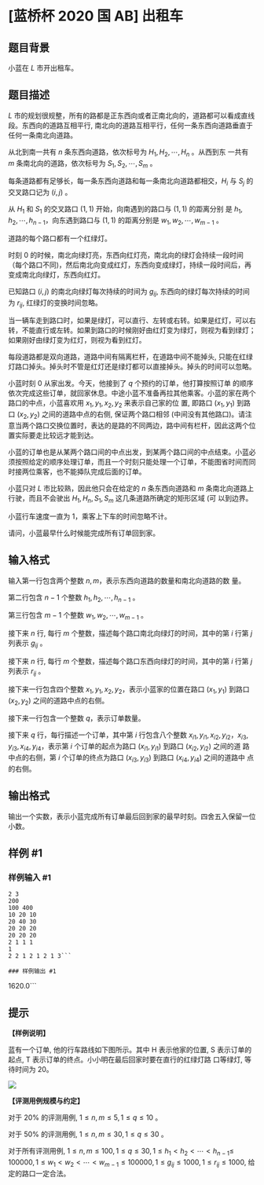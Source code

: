 # [蓝桥杯 2020 国 AB] 出租车

## 题目背景

小蓝在 $L$ 市开出租车。

## 题目描述

$L$ 市的规划很规整，所有的路都是正东西向或者正南北向的，道路都可以看成直线段。东西向的道路互相平行, 南北向的道路互相平行，任何一条东西向道路垂直于任何一条南北向道路。

从北到南一共有 $n$ 条东西向道路，依次标号为 $H_{1}, H_{2}, \cdots, H_{n}$ 。从西到东 一共有 $m$ 条南北向的道路，依次标号为 $S_{1}, S_{2}, \cdots, S_{m}$ 。

每条道路都有足够长，每一条东西向道路和每一条南北向道路都相交，$H_{i}$ 与 $S_{j}$ 的交叉路口记为 $(i, j)$ 。

从 $H_{1}$ 和 $S_{1}$ 的交叉路口 $(1,1)$ 开始，向南遇到的路口与 $(1,1)$ 的距离分别 是 $h_{1}, h_{2}, \cdots, h_{n-1}$，向东遇到路口与 $(1,1)$ 的距离分别是 $w_{1}, w_{2}, \cdots, w_{m-1}$ 。

道路的每个路口都有一个红绿灯。

时刻 $0$ 的时候，南北向绿灯亮，东西向红灯亮，南北向的绿灯会持续一段时间（每个路口不同)，然后南北向变成红灯，东西向变成绿灯，持续一段时间后，再变成南北向绿灯，东西向红灯。

已知路口 $(i, j)$ 的南北向绿灯每次持续的时间为 $g_{i j}$, 东西向的绿灯每次持续的时间为 $r_{i j}$, 红绿灯的变换时间忽略。

当一辆车走到路口时，如果是绿灯，可以直行、左转或右转。如果是红灯，可以右转，不能直行或左转。如果到路口的时候刚好由红灯变为绿灯，则视为看到绿灯；如果刚好由绿灯变为红灯，则视为看到红灯。

每段道路都是双向道路，道路中间有隔离栏杆，在道路中间不能掉头, 只能在红绿灯路口掉头。掉头时不管是红灯还是绿灯都可以直接掉头。掉头的时间可以忽略。

小蓝时刻 $0$ 从家出发。今天，他接到了 $q$ 个预约的订单，他打算按照订单 的顺序依次完成这些订单，就回家休息。中途小蓝不准备再拉其他乘客。小蓝的家在两个路口的中点，小蓝喜欢用 $x_{1}, y_{1}, x_{2}, y_{2}$ 来表示自己家的位 置, 即路口 $\left(x_{1}, y_{1}\right)$ 到路口 $\left(x_{2}, y_{2}\right)$ 之间的道路中点的右侧, 保证两个路口相邻 (中间没有其他路口)。请注意当两个路口交换位置时，表达的是路的不同两边，路中间有栏杆，因此这两个位置实际要走比较远才能到达。

小蓝的订单也是从某两个路口间的中点出发，到某两个路口间的中点结束。小蓝必须按照给定的顺序处理订单，而且一个时刻只能处理一个订单，不能图省时间而同时接两位乘客，也不能揷队完成后面的订单。

小蓝只对 $L$ 市比较熟，因此他只会在给定的 $n$ 条东西向道路和 $m$ 条南北向道路上行驶，而且不会驶出 $H_{1}, H_{n}, S_{1}, S_{m}$ 这几条道路所确定的矩形区域 (可 以到边界。

小蓝行车速度一直为 $1$，乘客上下车的时间忽略不计。

请问，小蓝最早什么时候能完成所有订单回到家。

## 输入格式

输入第一行包含两个整数 $n, m$，表示东西向道路的数量和南北向道路的数 量。

第二行包含 $n-1$ 个整数 $h_{1}, h_{2}, \cdots, h_{n-1}$ 。

第三行包含 $m-1$ 个整数 $w_{1}, w_{2}, \cdots, w_{m-1}$ 。

接下来 $n$ 行, 每行 $m$ 个整数，描述每个路口南北向绿灯的时间，其中的第 $i$ 行第 $j$ 列表示 $g_{i j}$ 。

接下来 $n$ 行, 每行 $m$ 个整数，描述每个路口东西向绿灯的时间，其中的第 $i$ 行第 $j$ 列表示 $r_{i j}$ 。

接下来一行包含四个整数 $x_{1}, y_{1}, x_{2}, y_{2}$，表示小蓝家的位置在路口 $\left(x_{1}, y_{1}\right)$ 到路口 $\left(x_{2}, y_{2}\right)$ 之间的道路中点的右侧。

接下来一行包含一个整数 $q$，表示订单数量。

接下来 $q$ 行，每行描述一个订单，其中第 $i$ 行包含八个整数 $x_{i 1}, y_{i 1}, x_{i 2}, y_{i 2}$，$x_{i 3}, y_{i 3}, x_{i 4}, y_{i 4}$，表示第 $i$ 个订单的起点为路口 $\left(x_{i 1}, y_{i 1}\right)$ 到路口 $\left(x_{i 2}, y_{i 2}\right)$ 之间的道 路中点的右侧，第 $i$ 个订单的终点为路口 $\left(x_{i 3}, y_{i 3}\right)$ 到路口 $\left(x_{i 4}, y_{i 4}\right)$ 之间的道路中 点的右侧。 

## 输出格式

输出一个实数，表示小蓝完成所有订单最后回到家的最早时刻。四舍五入保留一位小数。

## 样例 #1

### 样例输入 #1
```
2 3
200
100 400
10 20 10
20 40 30
20 20 20
20 20 20
2 1 1 1
1
2 2 1 2 1 2 1 3```

### 样例输出 #1

```
1620.0```

## 提示

**【样例说明】**

蓝有一个订单, 他的行车路线如下图所示。其中 $\mathrm{H}$ 表示他家的位置, $\mathrm{S}$ 表示订单的起点, $\mathrm{T}$ 表示订单的终点。小小明在最后回家时要在直行的红绿灯路 口等绿灯, 等待时间为 $20$。 

![](https://luogu.oss-cn-hangzhou.aliyuncs.com/upload/vjudge_pic/lanqiao/2022_09_30_334c51de49a3a8e7ba1bg-15.jpg)

**【评测用例规模与约定】**

对于 $20 \%$ 的评测用例, $1 \leq n, m \leq 5,1 \leq q \leq 10$ 。

对于 $50 \%$ 的评测用例, $1 \leq n, m \leq 30,1 \leq q \leq 30$ 。

对于所有评测用例, $1 \leq n, m \leq 100,1 \leq q \leq 30,1 \leq h_{1}<h_{2}<\cdots<h_{n-1} \leq$ $100000,1 \leq w_{1}<w_{2}<\cdots<w_{m-1} \leq 100000,1 \leq g_{i j} \leq 1000,1 \leq r_{i j} \leq 1000$, 给定的路口一定合法。 
